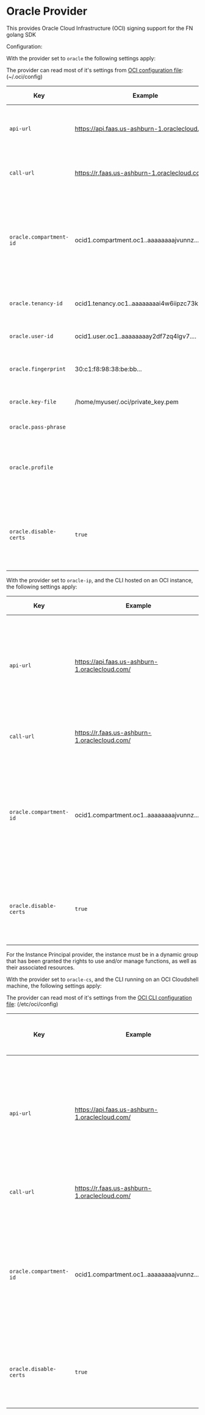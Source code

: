 # Oracle Provider

This provides Oracle Cloud Infrastructure (OCI) signing support for the FN golang SDK 

Configuration:

With the provider set to `oracle` the following settings apply:

The provider can read most of it's settings from [OCI configuration file](https://docs.us-phoenix-1.oraclecloud.com/Content/API/Concepts/sdkconfig.htm): (~/.oci/config)

|  Key               | Example      |  Required | Read from ~/.oci/config | Description |
| -------------------|  ----------- |  -----    | ----- |  ---- |  
| `api-url` | https://api.faas.us-ashburn-1.oraclecloud.com/ | Yes | No | The API endpoint to contact for accessing the service API |
| `call-url` | https://r.faas.us-ashburn-1.oraclecloud.com/  | No | No | The call endpoint base URL for calling functions |
| `oracle.compartment-id` | ocid1.compartment.oc1..aaaaaaaajvunnz..... | Yes | No | The compartment OCID for the functions tenancy - this corresponds to where you want functions objects to exist in OCI |
| `oracle.tenancy-id` | ocid1.tenancy.oc1..aaaaaaaai4w6iipzc73k3s2.... | No | Yes | The tenancy of the user accessing the service |
| `oracle.user-id` | ocid1.user.oc1..aaaaaaaay2df7zq4lgv7.... | No | Yes | The OCID of the user accessing the API |
| `oracle.fingerprint`|  30:c1:f8:98:38:be:bb... | No | Yes | The RSA key fingerprint of the key being used |
| `oracle.key-file` | /home/myuser/.oci/private_key.pem | No | Yes (`key_file`) | The private key for the registered API key |
| `oracle.pass-phrase`|  | No | Yes | (`pass_phrase` ) | The passphrase for the private key file - if unspecified this will be requested from the configured passphrase source |
| `oracle.profile` | | No |  No | Defaults to `DEFAULT`  - the OCI Configuration profile to use for reading OCI information |
| `oracle.disable-certs` |`true`| No | No | Ignore SSL host name checks when contacting the server (should only be used for diagnosis and testing) |

With the provider set to `oracle-ip`, and the CLI hosted on an OCI instance, the following settings apply:

|  Key               | Example      |  Required | Read from ~/.oci/config | Description |
| -------------------|  ----------- |  -----    | ----- |  ---- |  
| `api-url` | https://api.faas.us-ashburn-1.oraclecloud.com/ | No | No | The API endpoint to contact for accessing the service API. If unset, it will construct a local endpoint from the instance's region |
| `call-url` | https://r.faas.us-ashburn-1.oraclecloud.com/  | No | No | The call endpoint  base URL for calling functions |
| `oracle.compartment-id` | ocid1.compartment.oc1..aaaaaaaajvunnz..... | No | No | The compartment OCID for the functions tenancy - this corresponds to where you want functions objects to exist in OCI. It defaults to the instance compartment |
| `oracle.disable-certs` |`true`| No | No | Ignore SSL host name checks when contacting the server (should only be used for diagnosis and testing) |

For the Instance Principal provider, the instance must be in a dynamic group that has been granted the rights to
use and/or manage functions, as well as their associated resources.

With the provider set to `oracle-cs`, and the CLI running on an OCI Cloudshell machine, the following settings apply:

The provider can read most of it's settings from the [OCI CLI configuration file](https://docs.us-phoenix-1.oraclecloud.com/Content/API/Concepts/sdkconfig.htm): (/etc/oci/config)

|  Key               | Example      |  Required | Read from OCI CLI Config | Description |
| -------------------|  ----------- |  -----    | ----- |  ---- |  
| `api-url` | https://api.faas.us-ashburn-1.oraclecloud.com/ | No | No | The API endpoint to contact for accessing the service API. If unset, it will construct a local endpoint from the region in the default region OCI CLI profile |
| `call-url` | https://r.faas.us-ashburn-1.oraclecloud.com/  | No | No | The call endpoint  base URL for calling functions |
| `oracle.compartment-id` | ocid1.compartment.oc1..aaaaaaaajvunnz..... | No | No | The compartment OCID for the functions tenancy - this corresponds to where you want functions objects to exist in OCI. It defaults to the root tenancy compartment |
| `oracle.disable-certs` |`true`| No | No | Ignore SSL host name checks when contacting the server (should only be used for diagnosis and testing) |
